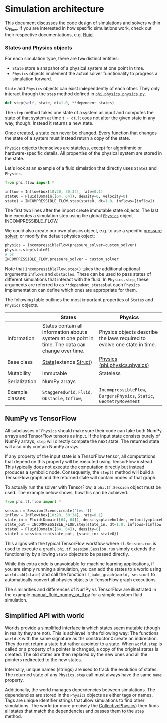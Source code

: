# Simulation architecture

This document discusses the code design of simulations and solvers within Φ<sub>Flow</sub>.
If you are interested in how specific simulations work, check out their respective documentations, e.g.
[Fluid](Fluid_Simulation.md).

### States and Physics objects

For each simulation type, there are two distinct entities:

- `State` store a snapshot of a physical system at one point in time.
- `Physics` objects implement the actual solver functionality to progress a simulation forward.

`State` and `Physics` objects can exist independently of each other.
They only interact through the `step` method defined in [`phi.physics.physics.py`](../phi/physics/physics.py).

```python
def step(self, state, dt=1.0, **dependent_states)
```

The `step` method takes one state of a system as input and computes the state of that system at time `t + dt`.
It does not alter the given state in any way, though. Instead it returns a new state.

Once created, a state can never be changed. Every function that changes the state of a system must instead return a copy of the state.

`Physics` objects themselves are stateless, except for algorithmic or hardware-specific details.
All properties of the physical system are stored in the state.

Let's look at an example of a fluid simulation that directly uses `State`s and `Physics`.

```python
from phi.flow import *

inflow = Inflow(box[10:20, 30:34], rate=0.1)
state0 = Fluid(Domain([64, 64]), density=0, velocity=0)
state1 = INCOMPRESSIBLE_FLOW.step(state0, dt=1.0, inflows=[inflow])
```

The first two lines after the import create immutable state objects. The last line executes a simulation step using the global [`Physics`](../phi/physics/physics.py) object INCOMPRESSIBLE_FLOW.

We could also create our own physics object, e.g. to use a specific [pressure solver](Pressure_Solvers.md), or modify the default physics object:

```python
physics = IncompressibleFlow(pressure_solver=custom_solver)
physics.step(state0)
# or
INCOMPRESSIBLE_FLOW.pressure_solver = custom_solver
```

Note that `IncompressibleFlow.step()` takes the additional optional arguments `inflows` and `obstacles`.
These can be used to pass states of different simulations that interact with the fluid.
In `Physics.step`, these arguments are referred to as `**dependent_states`but
each `Physics` implementation can define which ones are appropriate for them.

The following table outlines the most important properties of `States` and `Physics` objects.

|                 | States                                                                                                | Physics                                                                                  |
|-----------------|-------------------------------------------------------------------------------------------------------|------------------------------------------------------------------------------------------|
| Information     | States contain all information about a system at one point in time. The data can change over time.    | Physics objects describe the laws required to evolve one state in time.                  |
| Base class      | [State](../phi/physics.physics.py)(extends [Struct](../phi/struct/stuct.py))                          | [Physics](../phi/physics/physics.py) [(phi.physics.physics)](../phi/physics/physics.py) |
| Mutability      | Immutable                                                                                             | Stateless                                                                                |
| Serialization   | NumPy arrays                                                                                          |                                                                                          |
| Example classes | `StaggeredGrid`, `Fluid`, `Obstacle`, `Inflow`,                                                  | `IncompressibleFlow`, `BurgersPhysics`, `Static`, `GeometryMovement`                            |

## NumPy vs TensorFlow

All subclasses of `Physics` should make sure their code can take both NumPy arrays and TensorFlow tensors as input.
If the input state consists purely of NumPy arrays, `step` will directly compute the next state.
The returned state will also only contain NumPy arrays.

If any property of the input state is a TensorFlow tensor, all computations that depend on this property will be executed using TensorFlow instead. This typically does not execute the computation directly but instead produces a symbolic node.
Consequently, the `step()` method will build a TensorFlow graph and the returned state will contain nodes of that graph.

To actually run the solver with TensorFlow, a `phi.tf.Session` object must be used. The example below shows, how this can be achieved.

```python
from phi.tf.flow import *

session = Session(Scene.create('test'))
inflow = Inflow(box[10:20, 30:34], rate=0.1)
state_in = Fluid(Domain([64, 64]), density=placeholder, velocity=placeholder)
state_out = INCOMPRESSIBLE_FLOW.step(state_in, dt=1.0, inflows=[inflow])
state0 = Fluid(Domain([64, 64]), density=0)
state1 = session.run(state_out, {state_in: state0})
```

This aligns with the typical TensorFlow workflow where `tf.Session.run` is used to execute a graph.
`phi.tf.session.Session.run` simply extends the functionality by allowing `State` objects to be passed directly.

While this extra code is unavoidable for machine learning applications, if you are simply running a simulation, you
can add the states to a world using `world.add(state)` and call the function
`tf_bake_graph(world, session)` to automatically convert all physics objects to TensorFlow graph executions.

The similarities and differences of NumPy vs TensorFlow are illustrated in the example 
[manual_fluid_numpy_or_tf.py](../demos/manual_fluid_numpy_or_tf.py) for a simple custom fluid simulation.

## Simplified API with world

Worlds provide a simplified interface in which states seem mutable (though in reality they are not).
This is achieved in the following way:
The functions `world.X` with the same signature as the constructor `X` create an indirection.
They do not return a state but rather a pointer to a state.
When `world.step` is called or a property of a pointer is changed, a copy of the original states is created.
The old states are then replaced by the new ones and all the pointers redirected to the new states.

Internally, unique names (strings) are used to track the evolution of states.
The returned state of any `Physics.step` call must always have the same `name` property.

Additionally, the world manages dependencies between simulations.
The dependencies are stored in the `Physics` objects as either tags or names.
Tags are unique identifier strings that allow simulations to find other simulations.
The world (or more precisely the [CollectivePhysics](../phi/physics/collective.py)) then finds all states that match the dependencies and passes them to the `step` method.
